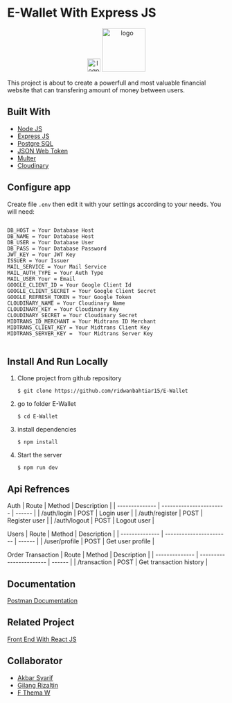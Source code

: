 # E-Wallet With Express JS

<p align="center">
        <img src="https://res.cloudinary.com/dhxdnljzm/image/upload/v1706291094/logo_w324ef.png" width="30px" alt="logo"></img>
        <img src="https://res.cloudinary.com/dhxdnljzm/image/upload/v1706291094/e-wallet_vovsln.png" width="100px" alt="logo"></img>
<p align="center">

This project is about to create a powerfull and most valuable financial website that can transfering amount of money between users.

## Built With

- [Node JS](https://nodejs.org)
- [Express JS](https://expressjs.com)
- [Postgre SQL](https://www.postgresql.org/)
- [JSON Web Token](https://www.npmjs.com/package/jsonwebtoken)
- [Multer](https://www.npmjs.com/package/multer)
- [Cloudinary](https://www.npmjs.com/package/cloudinary)

## Configure app

Create file `.env` then edit it with your settings
according to your needs. You will need:

<pre>
<code>
DB_HOST = Your Database Host
DB_NAME = Your Database Host
DB_USER = Your Database User
DB_PASS = Your Database Password
JWT_KEY = Your JWT Key
ISSUER = Your Issuer
MAIL_SERVICE = Your Mail Service
MAIL_AUTH_TYPE = Your Auth Type
MAIL_USER Your = Email
GOOGLE_CLIENT_ID = Your Google Client Id
GOOGLE_CLIENT_SECRET = Your Google Client Secret
GOOGLE_REFRESH_TOKEN = Your Google Token
CLOUDINARY_NAME = Your Cloudinary Name
CLOUDINARY_KEY = Your Cloudinary Key
CLOUDINARY_SECRET = Your Cloudinary Secret
MIDTRANS_ID_MERCHANT = Your Midtrans ID Merchant
MIDTRANS_CLIENT_KEY = Your Midtrans Client Key
MIDTRANS_SERVER_KEY =  Your Midtrans Server Key
</code>
</pre>

## Install And Run Locally

1.  Clone project from github repository

        $ git clone https://github.com/ridwanbahtiar15/E-Wallet

2.  go to folder E-Wallet

        $ cd E-Wallet

3.  install dependencies

        $ npm install

4.  Start the server

        $ npm run dev

## Api Refrences

Auth
| Route | Method | Description |
| -------------- | ----------------------- | ------ |
| /auth/login | POST | Login user |
| /auth/register | POST | Register user |
| /auth/logout | POST | Logout user |

Users
| Route | Method | Description |
| -------------- | ----------------------- | ------ |
| /user/profile | POST | Get user profile |

Order Transaction
| Route | Method | Description |
| -------------- | ----------------------- | ------ |
| /transaction | POST | Get transaction history |

## Documentation

[Postman Documentation](https://documenter.getpostman.com/view/28541505/2s9Yyqhgjq)

## Related Project

[Front End With React JS](https://github.com/ridwanbahtiar15/E-Wallet-Frontend)

## Collaborator

- [Akbar Syarif](https://github.com/akbarsyarif)
- [Gilang Rizaltin](https://github.com/GilangRizaltin)
- [F Thema W](https://github.com/themawaras)
